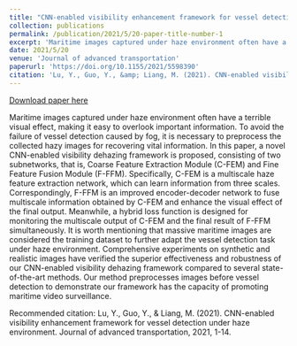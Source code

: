 ```yaml
---
title: "CNN-enabled visibility enhancement framework for vessel detection under haze environment"
collection: publications
permalink: /publication/2021/5/20-paper-title-number-1
excerpt: 'Maritime images captured under haze environment often have a terrible visual effect, making it easy to overlook important information. To avoid the failure of vessel detection caused by fog, it is necessary to preprocess the collected hazy images for recovering vital information. In this paper, a novel CNN-enabled visibility dehazing framework is proposed, consisting of two subnetworks, that is, Coarse Feature Extraction Module (C-FEM) and Fine Feature Fusion Module (F-FFM). Specifically, C-FEM is a multiscale haze feature extraction network, which can learn information from three scales. Correspondingly, F-FFM is an improved encoder-decoder network to fuse multiscale information obtained by C-FEM and enhance the visual effect of the final output. Meanwhile, a hybrid loss function is designed for monitoring the multiscale output of C-FEM and the final result of F-FFM simultaneously. It is worth mentioning that massive maritime images are considered the training dataset to further adapt the vessel detection task under haze environment. Comprehensive experiments on synthetic and realistic images have verified the superior effectiveness and robustness of our CNN-enabled visibility dehazing framework compared to several state-of-the-art methods. Our method preprocesses images before vessel detection to demonstrate our framework has the capacity of promoting maritime video surveillance.'
date: 2021/5/20
venue: 'Journal of advanced transportation'
paperurl: 'https://doi.org/10.1155/2021/5598390'
citation: 'Lu, Y., Guo, Y., &amp; Liang, M. (2021). CNN-enabled visibility enhancement framework for vessel detection under haze environment. Journal of advanced transportation, 2021, 1-14.'
---
```


<a href='https://doi.org/10.1155/2021/5598390'>Download paper here</a>

Maritime images captured under haze environment often have a terrible visual effect, making it easy to overlook important information. To avoid the failure of vessel detection caused by fog, it is necessary to preprocess the collected hazy images for recovering vital information. In this paper, a novel CNN-enabled visibility dehazing framework is proposed, consisting of two subnetworks, that is, Coarse Feature Extraction Module (C-FEM) and Fine Feature Fusion Module (F-FFM). Specifically, C-FEM is a multiscale haze feature extraction network, which can learn information from three scales. Correspondingly, F-FFM is an improved encoder-decoder network to fuse multiscale information obtained by C-FEM and enhance the visual effect of the final output. Meanwhile, a hybrid loss function is designed for monitoring the multiscale output of C-FEM and the final result of F-FFM simultaneously. It is worth mentioning that massive maritime images are considered the training dataset to further adapt the vessel detection task under haze environment. Comprehensive experiments on synthetic and realistic images have verified the superior effectiveness and robustness of our CNN-enabled visibility dehazing framework compared to several state-of-the-art methods. Our method preprocesses images before vessel detection to demonstrate our framework has the capacity of promoting maritime video surveillance.

Recommended citation: Lu, Y., Guo, Y., & Liang, M. (2021). CNN-enabled visibility enhancement framework for vessel detection under haze environment. Journal of advanced transportation, 2021, 1-14.